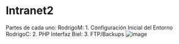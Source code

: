 # Intranet2
Partes de cada uno:
RodrigoM: 1. Configuración Inicial del Entorno
RodrigoC: 2. PHP Interfaz
Biel: 3. FTP/Backups
![image](https://github.com/user-attachments/assets/e43ec3af-e7a6-4cd0-85e9-6ce1bf724d54)
